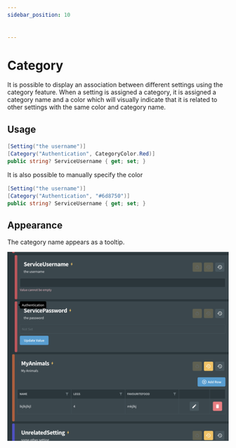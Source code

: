 ```yaml
---
sidebar_position: 10


---
```


# Category

It is possible to display an association between different settings using the category feature. When a setting is assigned a category, it is assigned a category name and a color which will visually indicate that it is related to other settings with the same color and category name.

## Usage

```csharp
[Setting("the username")]
[Category("Authentication", CategoryColor.Red)]
public string? ServiceUsername { get; set; }
```

It is also possible to manually specify the color

```csharp
[Setting("the username")]
[Category("Authentication", "#6d8750")]
public string? ServiceUsername { get; set; }
```

## Appearance

The category name appears as a tooltip.

![image-20230831083953172](../../../static/img/image-20230831083953172.png)
